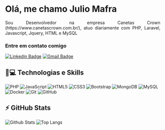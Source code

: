 <h1 align = "justify"> Olá, me chamo Julio Mafra</h1>
  <p align = "justify">Sou Desenvolvedor na empresa Canetas Crown (https://www.canetascrown.com.br/), atuo diariamente com PHP, Laravel, Javascript, Jquery, HTML e MySQL</p>


### Entre em contato comigo
[![Linkedin Badge](https://img.shields.io/badge/-julio-blue?style=flat-square&logo=Linkedin&logoColor=white&link=https://www.linkedin.com/in/julio-mafra-935297200/)](https://www.linkedin.com/in/julio-mafra-935297200/)
[![Gmail Badge](https://img.shields.io/badge/-julioclmafra@gmail.com-c14438?style=flat-square&logo=Gmail&logoColor=white&link=mailto:julioclmafra@gmail.com)](mailto:julioclmafra@gmail.com)

## 🚀💻 Technologias e Skills
![PHP](https://img.shields.io/badge/-PHP-black?style=flat-square&logo=php)
![JavaScript](https://img.shields.io/badge/-JavaScript-black?style=flat-square&logo=javascript)
![HTML5](https://img.shields.io/badge/-HTML5-E34F26?style=flat-square&logo=html5&logoColor=white)
![CSS3](https://img.shields.io/badge/-CSS3-1572B6?style=flat-square&logo=css3)
![Bootstrap](https://img.shields.io/badge/-Bootstrap-563D7C?style=flat-square&logo=bootstrap)
![MongoDB](https://img.shields.io/badge/-MongoDB-black?style=flat-square&logo=mongodb)
![MySQL](https://img.shields.io/badge/-MySQL-black?style=flat-square&logo=mysql)
![Docker](https://img.shields.io/badge/-Docker-black?style=flat-square&logo=docker)
![Git](https://img.shields.io/badge/-Git-black?style=flat-square&logo=git)
![GitHub](https://img.shields.io/badge/-GitHub-181717?style=flat-square&logo=github)

## ⚡ GitHub Stats

![Github Stats](https://github-readme-stats.vercel.app/api?username=julioclma&show_icons=true&count_private=true&show_icons=true&include_all_commits=true)
![Top Langs](https://github-readme-stats.vercel.app/api/top-langs/?username=Julioclma&hide=TeX&layout=compact)
